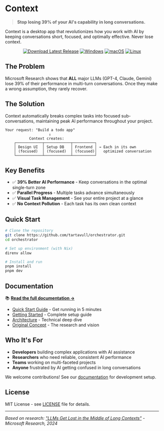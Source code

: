 # Context

> **Stop losing 39% of your AI's capability in long conversations.** 

Context is a desktop app that revolutionizes how you work with AI by keeping conversations short, focused, and optimally effective. Never lose context.

<div align="center">
  
[![Download Latest Release](https://img.shields.io/github/v/release/tartavull/orchestrator?color=brightgreen&label=Download&style=for-the-badge)](https://github.com/tartavull/orchestrator/releases/latest)
[![Windows](https://img.shields.io/badge/Windows-0078D6?style=flat-square&logo=windows&logoColor=white)](https://github.com/tartavull/orchestrator/releases/latest)
[![macOS](https://img.shields.io/badge/macOS-000000?style=flat-square&logo=apple&logoColor=white)](https://github.com/tartavull/orchestrator/releases/latest)
[![Linux](https://img.shields.io/badge/Linux-FCC624?style=flat-square&logo=linux&logoColor=black)](https://github.com/tartavull/orchestrator/releases/latest)

</div>

## The Problem

Microsoft Research shows that **ALL** major LLMs (GPT-4, Claude, Gemini) lose 39% of their performance in multi-turn conversations. Once they make a wrong assumption, they rarely recover.

## The Solution

Context automatically breaks complex tasks into focused sub-conversations, maintaining peak AI performance throughout your project.

```
Your request: "Build a todo app"
                    ↓
           Context creates:
    ┌────────────┬────────────┬──────────┐
    │ Design UI  │ Setup DB   │ Frontend │ → Each in its own 
    │ (focused)  │ (focused)  │ (focused)│   optimized conversation
    └────────────┴────────────┴──────────┘
```

## Key Benefits

- ✅ **39% Better AI Performance** - Keep conversations in the optimal single-turn zone
- ✅ **Parallel Progress** - Multiple tasks advance simultaneously  
- ✅ **Visual Task Management** - See your entire project at a glance
- ✅ **No Context Pollution** - Each task has its own clean context

## Quick Start

```bash
# Clone the repository
git clone https://github.com/tartavull/orchestrator.git
cd orchestrator

# Set up environment (with Nix)
direnv allow

# Install and run
pnpm install
pnpm dev
```

## Documentation

📚 **[Read the full documentation →](https://tartavull.github.io/orchestrator/)**

- [Quick Start Guide](https://tartavull.github.io/orchestrator/quick-start) - Get running in 5 minutes
- [Getting Started](https://tartavull.github.io/orchestrator/getting-started) - Complete setup guide
- [Architecture](https://tartavull.github.io/orchestrator/architecture) - Technical deep dive
- [Original Concept](https://tartavull.github.io/orchestrator/concept) - The research and vision

## Who It's For

- **Developers** building complex applications with AI assistance
- **Researchers** who need reliable, consistent AI performance
- **Teams** working on multi-faceted projects
- **Anyone** frustrated by AI getting confused in long conversations

We welcome contributions! See our [documentation](https://tartavull.github.io/orchestrator/) for development setup.

## License

MIT License - see [LICENSE](LICENSE) file for details.

---

*Based on research: ["LLMs Get Lost in the Middle of Long Contexts"](https://arxiv.org/abs/2401.16929) - Microsoft Research, 2024* 
